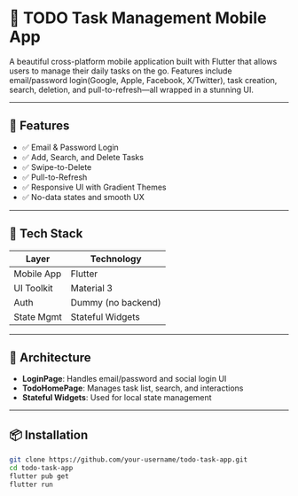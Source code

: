 # 🌟 TODO Task Management Mobile App

A beautiful cross-platform mobile application built with Flutter that allows users to manage their daily tasks on the go. Features include email/password login(Google, Apple, Facebook, X/Twitter), task creation, search, deletion, and pull-to-refresh—all wrapped in a stunning UI.

---

## 🚀 Features

- ✅ Email & Password Login
- ✅ Add, Search, and Delete Tasks
- ✅ Swipe-to-Delete
- ✅ Pull-to-Refresh
- ✅ Responsive UI with Gradient Themes
- ✅ No-data states and smooth UX

---



## 📱 Tech Stack

| Layer       | Technology        |
|-------------|-------------------|
| Mobile App  | Flutter            |
| UI Toolkit  | Material 3         |
| Auth        | Dummy (no backend) |
| State Mgmt  | Stateful Widgets   |

---

## 🧱 Architecture

- **LoginPage**: Handles email/password and social login UI
- **TodoHomePage**: Manages task list, search, and interactions
- **Stateful Widgets**: Used for local state management

---

## 📦 Installation

```bash
git clone https://github.com/your-username/todo-task-app.git
cd todo-task-app
flutter pub get
flutter run
